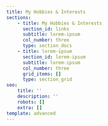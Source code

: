 ```yaml
---
title: My Hobbies & Interests
sections:
    - title: My Hobbies & Interests
      section_id: links
      subtitle: lorem-ipsum
      col_number: three
      type: section_docs
    - title: lorem-ipsum
      section_id: lorem-ipsum
      subtitle: lorem-ipsum
      col_number: three
      grid_items: []
      type: section_grid
seo:
    title: ''
    description: ''
    robots: []
    extra: []
template: advanced
---
```




